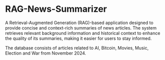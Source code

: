 # RAG-News-Summarizer
A Retrieval-Augmented Generation (RAG)-based application designed to provide concise and context-rich summaries of news articles. The system retrieves relevant background information and historical context to enhance the quality of its summaries, making it easier for users to stay informed.

The database consists of articles related to AI, Bitcoin, Movies, Music, Election and War from November 2024.